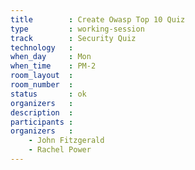 ```yaml
---
title        : Create Owasp Top 10 Quiz
type         : working-session
track        : Security Quiz
technology   :
when_day     : Mon
when_time    : PM-2
room_layout  :
room_number  :
status       : ok
organizers   :
description  :
participants :
organizers   :
    - John Fitzgerald
    - Rachel Power
---
```



